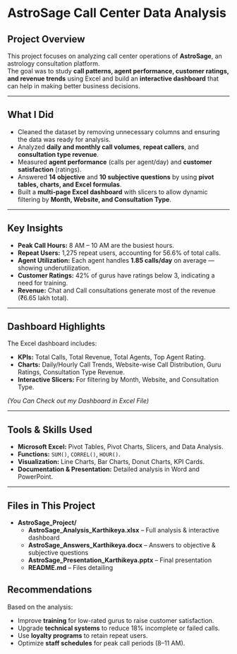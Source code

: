 # AstroSage Call Center Data Analysis

## **Project Overview**
This project focuses on analyzing call center operations of **AstroSage**, an astrology consultation platform.  
The goal was to study **call patterns, agent performance, customer ratings, and revenue trends** using Excel and build an **interactive dashboard** that can help in making better business decisions.

---

## **What I Did**
- Cleaned the dataset by removing unnecessary columns and ensuring the data was ready for analysis.
- Analyzed **daily and monthly call volumes**, **repeat callers**, and **consultation type revenue**.
- Measured **agent performance** (calls per agent/day) and **customer satisfaction** (ratings).
- Answered **14 objective** and **10 subjective questions** by using **pivot tables, charts, and Excel formulas**.
- Built a **multi-page Excel dashboard** with slicers to allow dynamic filtering by **Month, Website, and Consultation Type**.

---

## **Key Insights**
- **Peak Call Hours:** 8 AM – 10 AM are the busiest hours.  
- **Repeat Users:** 1,275 repeat users, accounting for 56.6% of total calls.  
- **Agent Utilization:** Each agent handles **1.85 calls/day** on average — showing underutilization.  
- **Customer Ratings:** 42% of gurus have ratings below 3, indicating a need for training.  
- **Revenue:** Chat and Call consultations generate most of the revenue (₹6.65 lakh total).

---

## **Dashboard Highlights**
The Excel dashboard includes:
- **KPIs:** Total Calls, Total Revenue, Total Agents, Top Agent Rating.
- **Charts:** Daily/Hourly Call Trends, Website-wise Call Distribution, Guru Ratings, Consultation Type Revenue.
- **Interactive Slicers:** For filtering by Month, Website, and Consultation Type.

*(You Can Check out my Dashboard in Excel File)*

---

## **Tools & Skills Used**
- **Microsoft Excel:** Pivot Tables, Pivot Charts, Slicers, and Data Analysis.
- **Functions:**  `SUM()`, `CORREL()`, `HOUR()`.
- **Visualization:** Line Charts, Bar Charts, Donut Charts, KPI Cards.
- **Documentation & Presentation:** Detailed analysis in Word and PowerPoint.

---

## **Files in This Project**

- **AstroSage_Project/**
  - **AstroSage_Analysis_Karthikeya.xlsx** – Full analysis & interactive dashboard  
  - **AstroSage_Answers_Karthikeya.docx** – Answers to objective & subjective questions  
  - **AstroSage_Presentation_Karthikeya.pptx** – Final presentation  
  - **README.md** – Files detailing  

## **Recommendations**
Based on the analysis:
- Improve **training** for low-rated gurus to raise customer satisfaction.
- Upgrade **technical systems** to reduce 18% incomplete or failed calls.
- Use **loyalty programs** to retain repeat users.
- Optimize **staff schedules** for peak call periods (8–11 AM).
